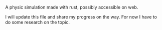 A physic simulation made with rust, possibly accessible on web.

I will update this file and share my progress on the way.
For now I have to do some research on the topic.
